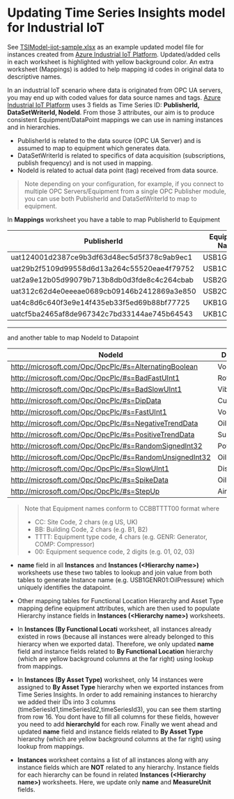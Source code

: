 # Updating Time Series Insights model for Industrial IoT

See [TSIModel-iiot-sample.xlsx](./TSIModel-iiot-sample.xlsx) as an example updated model file for instances created from [Azure Industrial IoT Platform](https://github.com/Azure/Industrial-IoT). Updated/added cells in each worksheet is highlighted with yellow background color. An extra worksheet (Mappings) is added to help mapping id codes in original data to descriptive names.

In an industrial IoT scenario where data is originated from OPC UA servers, you may end up with coded values for data source names and tags. [Azure Industrial IoT Platform](https://github.com/Azure/Industrial-IoT) uses 3 fields as Time Series ID: **PublisherId, DataSetWriterId, NodeId**. From those 3 attributes, our aim is to produce consistent Equipment/DataPoint mappings we can use in naming instances and in hierarchies.

* PublisherId is related to the data source (OPC UA Server) and is assumed to map to equipment which generates data.
* DataSetWriterId is related to specifics of data acquisition (subscriptions, publish frequency) and is not used in mapping.
* NodeId is related to actual data point (tag) received from data source.

> Note depending on your configuration, for example, if you connect to multiple OPC Servers/Equipment from a single OPC Publisher module, you can use both PublisherId and DataSetWriterId to map to equipment.

In **Mappings** worksheet you have a table to map PublisherId to Equipment

| PublisherId | Equipment Name |
| ---- | ---- |
|uat124001d2387ce9b3df63d48ec5d5f378c9ab9ec1|USB1GENR01|
|uat29b2f5109d99558d6d13a264c55520eae4f79752|USB1COMP01|
|uat2a9e12b05d99079b713b8db0d3fde8c4c264cbab|USB2GENR01|
|uat312c62d4e0eeeae0689cb09146b2412869a3e850|USB2COMP01|
|uat4c8d6c640f3e9e14f435eb33f5ed69b88bf77725|UKB1GENR01|
|uatcf5ba2465af8de967342c7bd33144ae745b64543|UKB1COMP01|

------

and another table to map NodeId to Datapoint

|NodeId|Datapoint Name|
| ---- | ---- |
|http://microsoft.com/Opc/OpcPlc/#s=AlternatingBoolean|VoltageAlert|
|http://microsoft.com/Opc/OpcPlc/#s=BadFastUInt1|RotationSpeed|
|http://microsoft.com/Opc/OpcPlc/#s=BadSlowUInt1|Vibrations|
|http://microsoft.com/Opc/OpcPlc/#s=DipData|CutPower|
|http://microsoft.com/Opc/OpcPlc/#s=FastUInt1|Voltage|
|http://microsoft.com/Opc/OpcPlc/#s=NegativeTrendData|OilTemperature|
|http://microsoft.com/Opc/OpcPlc/#s=PositiveTrendData|Suction Pressure|
|http://microsoft.com/Opc/OpcPlc/#s=RandomSignedInt32|Power|
|http://microsoft.com/Opc/OpcPlc/#s=RandomUnsignedInt32|OilLevel|
|http://microsoft.com/Opc/OpcPlc/#s=SlowUInt1|DischargePressure|
|http://microsoft.com/Opc/OpcPlc/#s=SpikeData|OilPressure|
|http://microsoft.com/Opc/OpcPlc/#s=StepUp|AirCooledStep|

> Note that Equipment names conform to CCBBTTTT00 format where
> * CC: Site Code, 2 chars (e.g US, UK)
> * BB: Building Code, 2 chars (e.g. B1, B2)
> * TTTT: Equipment type code, 4 chars (e.g. GENR: Generator, COMP: Compressor)
> * 00: Equipment sequence code, 2 digits (e.g. 01, 02, 03)

* **name** field in all **Instances** and **Instances  (\<Hierarchy name\>)** worksheets use these two tables to lookup and join value from both tables to generate Instance name (e.g. USB1GENR01:OilPressure) which uniquely identifies the datapoint.

* Other mapping tables for Functional Location Hierarchy and Asset Type mapping define equipment attributes, which are then used to populate Hierarchy instance fields in **Instances  (\<Hierarchy name\>)** worksheets.

* In **Instances (By Functional Locati** worksheet, all instances already existed in rows (because all instances were already belonged to this hierarcy when we exported data). Therefore, we only updated **name** field and instance fields related to **By Functional Location** hierarchy (which are yellow background columns at the far right) using lookup from mappings.

* In **Instances (By Asset Type)** worksheet, only 14 instances were assigned to **By Asset Type** hierarchy when we exported instances from Time Series Insights. In order to add remaining instances to hierarchy we added their IDs into 3 columns (timeSeriesId1,timeSeriesId2,timeSeriesId3), you can see them starting from row 16. You dont have to fill all columns for these fields, however you need to add **hierarchyId** for each row. Finally we went ahead and updated **name** field and instance fields related to **By Asset Type** hierarchy (which are yellow background columns at the far right) using lookup from mappings.

* **Instances** worksheet contains a list of all instances along with any instance fields which are **NOT** related to any hierarchy. Instance fields for each hierarchy can be found in related **Instances  (\<Hierarchy name\>)** worksheets. Here, we update only **name** and **MeasureUnit** fields.

